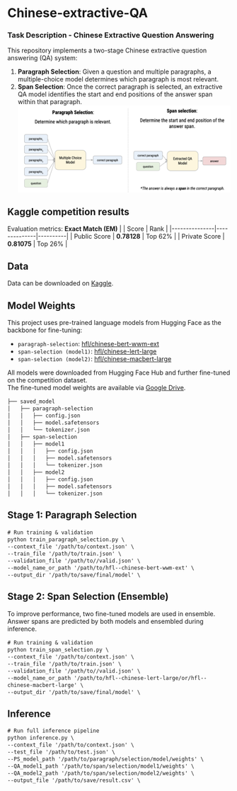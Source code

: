 # Chinese-extractive-QA
### Task Description - Chinese Extractive Question Answering
This repository implements a two-stage Chinese extractive question answering (QA) system:
1. **Paragraph Selection**: Given a question and multiple paragraphs, a multiple-choice model determines which paragraph is most relevant.
2. **Span Selection**: Once the correct paragraph is selected, an extractive QA model identifies the start and end positions of the answer span within that paragraph.
![image](./imgs/task_description.png)
## Kaggle competition results
Evaluation metrics: **Exact Match (EM)**
|               | Score        | Rank     |
|---------------|--------------|----------|
| Public Score  | **0.78128**  | Top 62%  |
| Private Score | **0.81075**  | Top 26%  |
## Data 
Data can be downloaded on [Kaggle](https://www.kaggle.com/t/d8fef9a83a014314be430117cfe5557e).
## Model Weights
This project uses pre-trained language models from Hugging Face as the backbone for fine-tuning:  
* `paragraph-selection`: [hfl/chinese-bert-wwm-ext](https://huggingface.co/hfl/chinese-bert-wwm-ext)  
* `span-selection (model1)`: [hfl/chinese-lert-large](https://huggingface.co/hfl/chinese-lert-large)  
* `span-selection (model2)`: [hfl/chinese-macbert-large](https://huggingface.co/hfl/chinese-macbert-large)  

All models were downloaded from Hugging Face Hub and further fine-tuned on the competition dataset.  
The fine-tuned model weights are available via [Google Drive](https://drive.google.com/file/d/16Or96aFxP2rQiIs70bZKVe-3UBbnKIN5/view?usp=share_link).
```
├── saved_model
│   ├── paragraph-selection
│   │   ├── config.json
│   │   ├── model.safetensors
│   │   └── tokenizer.json
│   ├── span-selection
│   │   ├── model1
│   │   │   ├── config.json
│   │   │   ├── model.safetensors
│   │   │   └── tokenizer.json
│   │   ├── model2
│   │   │   ├── config.json
│   │   │   ├── model.safetensors
│   │   │   └── tokenizer.json
```
## Stage 1: Paragraph Selection
```
# Run training & validation
python train_paragraph_selection.py \
--context_file '/path/to/context.json' \
--train_file '/path/to/train.json' \
--validation_file '/path/to//valid.json' \
--model_name_or_path '/path/to/hfl--chinese-bert-wwm-ext' \
--output_dir '/path/to/save/final/model' \
```
## Stage 2: Span Selection (Ensemble)
To improve performance, two fine-tuned models are used in ensemble.  
Answer spans are predicted by both models and ensembled during inference.
```
# Run training & validation
python train_span_selection.py \
--context_file '/path/to/context.json' \
--train_file '/path/to/train.json' \
--validation_file '/path/to//valid.json' \
--model_name_or_path '/path/to/hfl--chinese-lert-large/or/hfl--chinese-macbert-large' \
--output_dir '/path/to/save/final/model' \
```
## Inference
```
# Run full inference pipeline
python inference.py \
--context_file '/path/to/context.json' \
--test_file '/path/to/test.json' \
--PS_model_path '/path/to/paragraph/selection/model/weights' \
--QA_model1_path '/path/to/span/selection/model1/weights' \
--QA_model2_path '/path/to/span/selection/model2/weights' \
--output_file '/path/to/save/result.csv' \
```